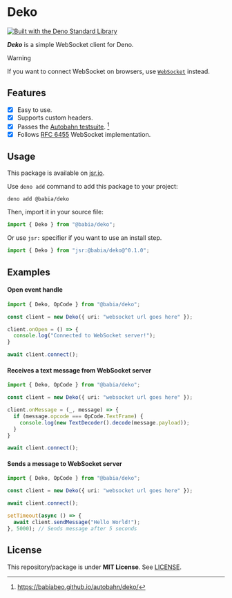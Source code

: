 # Deko

[![Built with the Deno Standard Library](https://raw.githubusercontent.com/denoland/deno_std/main/badge.svg)](https://deno.land/std)

**_Deko_** is a simple WebSocket client for Deno. 

> [!WARNING]
> If you want to connect WebSocket on browsers, use [`WebSocket`](https://developer.mozilla.org/en-US/docs/Web/API/WebSocket) instead.

## Features

- [x] Easy to use.
- [x] Supports custom headers.
- [x] Passes the [Autobahn testsuite](https://github.com/crossbario/autobahn-testsuite). [^report]
- [x] Follows [RFC 6455](https://datatracker.ietf.org/doc/html/rfc6455) WebSocket implementation.

## Usage

This package is available on [jsr.io](https://jsr.io).

Use `deno add` command to add this package to your project:

```
deno add @babia/deko
```

Then, import it in your source file:

```ts
import { Deko } from "@babia/deko";
```

Or use `jsr:` specifier if you want to use an install step.

```ts
import { Deko } from "jsr:@babia/deko@^0.1.0";
```

## Examples

#### Open event handle

```ts
import { Deko, OpCode } from "@babia/deko";

const client = new Deko({ uri: "websocket url goes here" });

client.onOpen = () => {
  console.log("Connected to WebSocket server!");
}

await client.connect();
```


#### Receives a text message from WebSocket server

```ts
import { Deko, OpCode } from "@babia/deko";

const client = new Deko({ uri: "websocket url goes here" });

client.onMessage = (_, message) => {
  if (message.opcode === OpCode.TextFrame) {
    console.log(new TextDecoder().decode(message.payload));
  }
}

await client.connect();
```

#### Sends a message to WebSocket server

```ts
import { Deko, OpCode } from "@babia/deko";

const client = new Deko({ uri: "websocket url goes here" });

await client.connect();

setTimeout(async () => {
  await client.sendMessage("Hello World!");
}, 5000); // Sends message after 5 seconds
```

## License

This repository/package is under **MIT License**. See [LICENSE](./LICENSE).

[^report]: https://babiabeo.github.io/autobahn/deko/